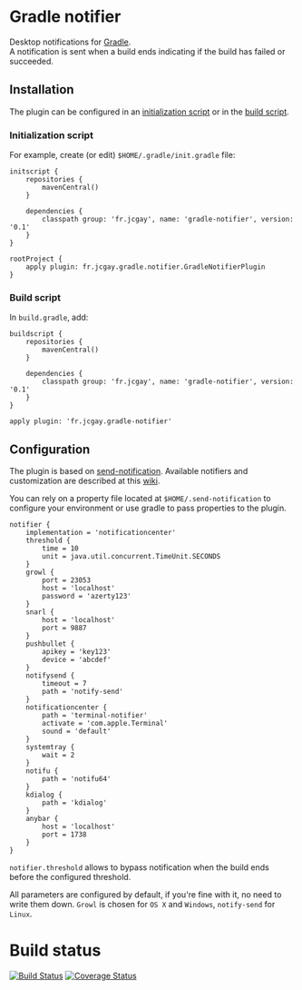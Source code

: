 # Gradle notifier

Desktop notifications for [Gradle](http://gradle.org).  
A notification is sent when a build ends indicating if the build has failed or succeeded.

## Installation

The plugin can be configured in an [initialization script](http://gradle.org/docs/current/userguide/init_scripts.html) or in the [build script](https://gradle.org/docs/current/userguide/plugins.html).

### Initialization script

For example, create (or edit) `$HOME/.gradle/init.gradle` file:

```
initscript {
    repositories {
        mavenCentral()
    }

    dependencies {
        classpath group: 'fr.jcgay', name: 'gradle-notifier', version: '0.1'
    }
}

rootProject {
    apply plugin: fr.jcgay.gradle.notifier.GradleNotifierPlugin
}
```

### Build script

In `build.gradle`, add:

```
buildscript {
    repositories {
        mavenCentral()
    }

    dependencies {
        classpath group: 'fr.jcgay', name: 'gradle-notifier', version: '0.1'
    }
}

apply plugin: 'fr.jcgay.gradle-notifier'
```

## Configuration

The plugin is based on [send-notification](https://github.com/jcgay/send-notification). Available notifiers and customization are described at this [wiki](https://github.com/jcgay/send-notification/wiki).  

You can rely on a property file located at `$HOME/.send-notification` to configure your environment or use gradle to pass properties to the plugin.

```
notifier {
    implementation = 'notificationcenter'
    threshold {
        time = 10
        unit = java.util.concurrent.TimeUnit.SECONDS
    }
    growl {
        port = 23053
        host = 'localhost'
        password = 'azerty123'
    }
    snarl {
        host = 'localhost'
        port = 9887
    }
    pushbullet {
    	apikey = 'key123'
    	device = 'abcdef'
    }
    notifysend {
        timeout = 7
        path = 'notify-send'
    }
    notificationcenter {
    	path = 'terminal-notifier'
    	activate = 'com.apple.Terminal'
    	sound = 'default'
    }
    systemtray {
    	wait = 2
    }
    notifu {
    	path = 'notifu64'
    }
    kdialog {
    	path = 'kdialog'
    }
    anybar {
    	host = 'localhost'
    	port = 1738
    }
}
```

`notifier.threshold` allows to bypass notification when the build ends before the configured threshold.

All parameters are configured by default, if you're fine with it, no need to write them down.
`Growl` is chosen for `OS X` and `Windows`, `notify-send` for `Linux`.

# Build status
[![Build Status](https://travis-ci.org/jcgay/gradle-notifier.svg?branch=master)](https://travis-ci.org/jcgay/gradle-notifier)
[![Coverage Status](https://coveralls.io/repos/jcgay/gradle-notifier/badge.svg?branch=master)](https://coveralls.io/r/jcgay/gradle-notifier?branch=master)
